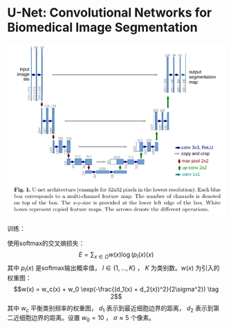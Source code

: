 U-Net: Convolutional Networks for Biomedical Image Segmentation
=

![u-net architecture](./images/u-net/architecture.png)

训练：

使用softmax的交叉熵损失：
$$E = \sum_{x\in \Omega} w(x)\log(p_l(x)(x)$$
其中 $p_l(x)$ 是softmax输出概率值， $l \in \{1, ..., K\}$ ， $K$ 为类别数。$w(x)$ 为引入的权重图：
$$w(x) = w_c(x) + w_0 \exp(-\frac{(d_1(x) + d_2(x))^2}{2\sigma^2})  \tag 2$$
其中 $w_c$ 平衡类别频率的权重图， $d_1$ 表示到最近细胞边界的距离， $d_2$ 表示到第二近细胞边界的距离。设置 $w_0 = 10$ ， $\sigma \approx 5$ 个像素。
